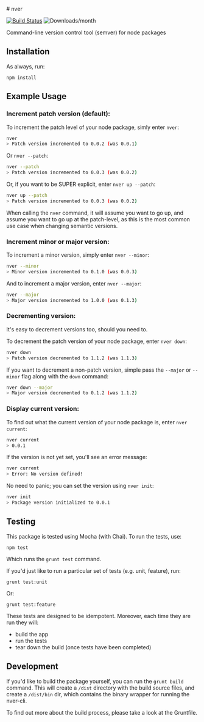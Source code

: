 # nver

[![Build Status](https://secure.travis-ci.org/jpstevens/nver.png?branch=master)](https://travis-ci.org/jpstevens/nver)
![Downloads/month](http://img.shields.io/npm/dm/nver.svg)

Command-line version control tool (semver) for node packages

## Installation

As always, run:

```
npm install
```

## Example Usage

### Increment patch version (default):

To increment the patch level of your node package, simly enter ```nver```:

```bash
nver
> Patch version incremented to 0.0.2 (was 0.0.1)
```

Or ```nver --patch```:

```bash
nver --patch
> Patch version incremented to 0.0.3 (was 0.0.2)
```

Or, if you want to be SUPER explicit, enter ```nver up --patch```:

```bash
nver up --patch
> Patch version incremented to 0.0.3 (was 0.0.2)
```

When calling the ```nver``` command, it will assume you want to go up, and assume you want to go up at the patch-level, as this is the most common use case when changing semantic versions.

### Increment minor or major version:

To increment a minor version, simply enter ```nver --minor```:

```bash
nver --minor
> Minor version incremented to 0.1.0 (was 0.0.3)
```

And to increment a major version, enter ```nver --major```:

```bash
nver --major
> Major version incremented to 1.0.0 (was 0.1.3)
```

### Decrementing version:

It's easy to decrement versions too, should you need to. 

To decrement the patch version of your node package, enter ```nver down```:

```bash
nver down
> Patch version decremented to 1.1.2 (was 1.1.3)
```

If you want to decrement a non-patch version, simple pass the ```--major``` or ```--minor``` flag along with the ```down``` command:

```bash
nver down --major
> Major version decremented to 0.1.2 (was 1.1.2)
```

### Display current version:

To find out what the current version of your node package is, enter ```nver current```:

```bash
nver current
> 0.0.1
```

If the version is not yet set, you'll see an error message:

```bash
nver current
> Error: No version defined!
```

No need to panic; you can set the version using ```nver init```:

```bash
nver init
> Package version initialized to 0.0.1
```

## Testing

This package is tested using Mocha (with Chai). To run the tests, use:

```
npm test
```

Which runs the ``` grunt test ``` command.

If you'd just like to run a particular set of tests (e.g. unit, feature), run:

```
grunt test:unit
```

Or:

```
grunt test:feature
```

These tests are designed to be idempotent. Moreover, each time they are run they will:
- build the app
- run the tests
- tear down the build (once tests have been completed)

## Development

If you'd like to build the package yourself, you can run the ``` grunt build ``` command. This will create a ```/dist``` directory with the build source files, and create a ```/dist/bin``` dir, which contains the binary wrapper for running the nver-cli.

To find out more about the build process, please take a look at the Gruntfile.
